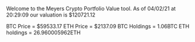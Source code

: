 Welcome to the Meyers Crypto Portfolio Value tool. 
As of 04/02/21 at 20:29:09 our valuation is $120721.12 

BTC Price = $59533.17
 ETH Price = $2137.09
BTC Holdings = 1.06BTC
 ETH holdings = 26.960005962ETH 
